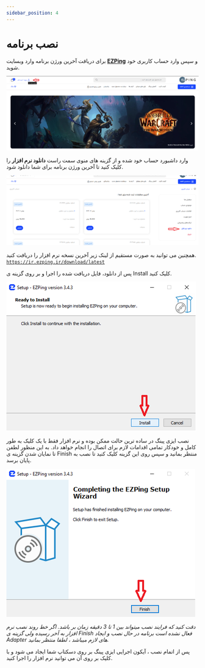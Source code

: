 ```yaml
---
sidebar_position: 4
---
```


# نصب برنامه


برای دریافت آخرین ورژن برنامه وارد وبسایت **[EZPing](https://ezping.ir/)** و سپس وارد حساب کاربری خود شوید.

![winver-run](./img/Login.png)


وارد داشبورد حساب خود شده و از گزینه های منوی سمت راست **دانلود نرم افزار** را کلیک کنید تا آخرین ورژن برنامه برای شما دانلود شود.

![winver-run](./img/Download-App.png)

همچنین می توانید به صورت مستقیم از لینک زیر آخرین نسخه نرم افزار را دریافت کنید.
[`https://ir.ezping.ir/download/latest`](https://ir.ezping.ir/download/latest)



پس از دانلود، فایل دریافت شده را اجرا و بر روی گزینه ی Install کلیک کنید.

![winver-run](./img/Click-On-Install.png)


نصب ایزی پینگ در ساده ترین حالت ممکن بوده و نرم افزار فقط با یک کلیک به طور کامل و خودکار تمامی اقدامات لازم برای اتصال را انجام خواهد داد. به این منظور لطفن تا نمایان شدن گزینه ی Finish منتظر بمانید و سپس روی این گزینه کلیک کنید تا نصب به پایان برسد.


![winver-run](./img/Finish-Install.png) 

_دقت کنید که فرایند نصب میتواند بین 1 تا 3 دقیقه زمان بر باشد. اگر خط روند نصب نرم افزار به آخر رسیده ولی گزینه ی Finish فعال نشده است برنامه در حال نصب و ایجاد Adapter های لازم میباشد ، لطفا منتظر بمانید._




پس از اتمام نصب ، آیکون اجرایی ایزی پینگ بر روی دسکتاپ شما ایجاد می شود و با کلیک بر روی آن می توانید نرم افزار را اجرا کنید.
